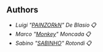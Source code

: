 ## Authors 

* *Luigi "[PAINZORkN](https://github.com/PAINZORkN)" De Blasio* 📋 <br>
* *Marco "[Monkey](https://github.com/MarkupMonkey)" Moncada* 📋 <br>
* *Sabino "[SABINHO](https://github.com/SabinoRotondi)" Rotondi* 📋 <br>
